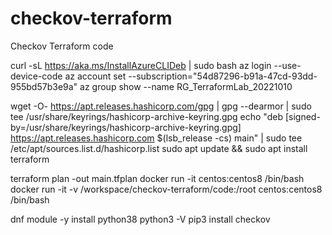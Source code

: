 # checkov-terraform
Checkov Terraform code


curl -sL https://aka.ms/InstallAzureCLIDeb | sudo bash
az login --use-device-code
az account set --subscription="54d87296-b91a-47cd-93dd-955bd57b3e9a"
az group show --name RG_TerraformLab_20221010

wget -O- https://apt.releases.hashicorp.com/gpg | gpg --dearmor | sudo tee /usr/share/keyrings/hashicorp-archive-keyring.gpg
echo "deb [signed-by=/usr/share/keyrings/hashicorp-archive-keyring.gpg] https://apt.releases.hashicorp.com $(lsb_release -cs) main" | sudo tee /etc/apt/sources.list.d/hashicorp.list
sudo apt update && sudo apt install terraform

terraform plan -out main.tfplan
docker run -it centos:centos8 /bin/bash
docker run -it -v /workspace/checkov-terraform/code:/root centos:centos8 /bin/bash

dnf module -y install python38
python3 -V
pip3 install checkov